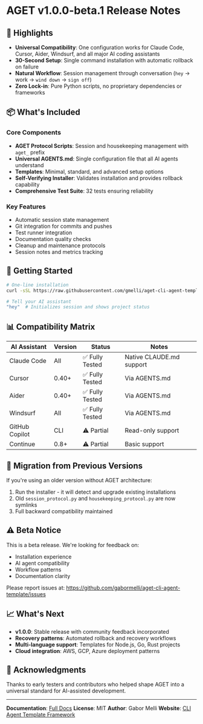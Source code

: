 # AGET v1.0.0-beta.1 Release Notes

## 🎯 Highlights

- **Universal Compatibility**: One configuration works for Claude Code, Cursor, Aider, Windsurf, and all major AI coding assistants
- **30-Second Setup**: Single command installation with automatic rollback on failure
- **Natural Workflow**: Session management through conversation (`hey` → work → `wind down` → `sign off`)
- **Zero Lock-in**: Pure Python scripts, no proprietary dependencies or frameworks

## 📦 What's Included

### Core Components
- **AGET Protocol Scripts**: Session and housekeeping management with `aget_` prefix
- **Universal AGENTS.md**: Single configuration file that all AI agents understand
- **Templates**: Minimal, standard, and advanced setup options
- **Self-Verifying Installer**: Validates installation and provides rollback capability
- **Comprehensive Test Suite**: 32 tests ensuring reliability

### Key Features
- Automatic session state management
- Git integration for commits and pushes
- Test runner integration
- Documentation quality checks
- Cleanup and maintenance protocols
- Session notes and metrics tracking

## 🚀 Getting Started

```bash
# One-line installation
curl -sSL https://raw.githubusercontent.com/gmelli/aget-cli-agent-template/main/install.sh | bash

# Tell your AI assistant
"hey"  # Initializes session and shows project status
```

## 📊 Compatibility Matrix

| AI Assistant | Version | Status | Notes |
|-------------|---------|--------|-------|
| Claude Code | All | ✅ Fully Tested | Native CLAUDE.md support |
| Cursor | 0.40+ | ✅ Fully Tested | Via AGENTS.md |
| Aider | 0.40+ | ✅ Fully Tested | Via AGENTS.md |
| Windsurf | All | ✅ Fully Tested | Via AGENTS.md |
| GitHub Copilot | CLI | ⚠️ Partial | Read-only support |
| Continue | 0.8+ | ⚠️ Partial | Basic support |

## 🔄 Migration from Previous Versions

If you're using an older version without AGET architecture:
1. Run the installer - it will detect and upgrade existing installations
2. Old `session_protocol.py` and `housekeeping_protocol.py` are now symlinks
3. Full backward compatibility maintained

## ⚠️ Beta Notice

This is a beta release. We're looking for feedback on:
- Installation experience
- AI agent compatibility
- Workflow patterns
- Documentation clarity

Please report issues at: https://github.com/gabormelli/aget-cli-agent-template/issues

## 📈 What's Next

- **v1.0.0**: Stable release with community feedback incorporated
- **Recovery patterns**: Automated rollback and recovery workflows
- **Multi-language support**: Templates for Node.js, Go, Rust projects
- **Cloud integration**: AWS, GCP, Azure deployment patterns

## 🙏 Acknowledgments

Thanks to early testers and contributors who helped shape AGET into a universal standard for AI-assisted development.

---

**Documentation**: [Full Docs](https://github.com/gabormelli/aget-cli-agent-template/tree/main/docs)
**License**: MIT
**Author**: Gabor Melli
**Website**: [CLI Agent Template Framework](https://www.gabormelli.com/RKB/CLI_Agent_Template_Framework)